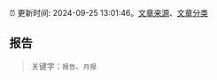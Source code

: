 :alarm_clock: 更新时间: 2024-09-25 13:01:46。[文章来源](/README.md)、[文章分类](/TAGS.md)

## 报告


> 关键字：`报告`、`月报`



